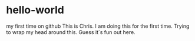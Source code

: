# hello-world
my first time on github
This is Chris. I am doing this for the first time.
Trying to wrap my head around this. Guess it`s fun out here.
